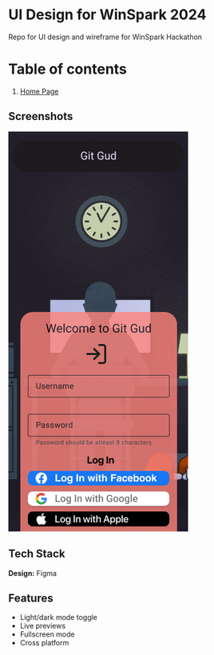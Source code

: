 # UI Design for WinSpark 2024
Repo for UI design and wireframe for WinSpark Hackathon 

# Table of contents  
1. [Home Page](#Screenshot)     

## Screenshots  

![App Screenshot](https://github.com/Git-Gud-WinSpark/UI/blob/main/Git_Gud.png)

## Tech Stack  

**Design:** Figma  

## Features  

- Light/dark mode toggle  
- Live previews  
- Fullscreen mode  
- Cross platform 


